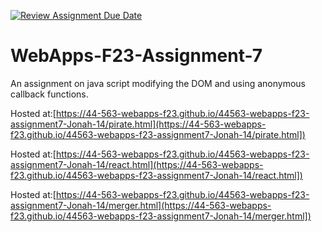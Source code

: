 [![Review Assignment Due Date](https://classroom.github.com/assets/deadline-readme-button-24ddc0f5d75046c5622901739e7c5dd533143b0c8e959d652212380cedb1ea36.svg)](https://classroom.github.com/a/Kv-XePEp)
# WebApps-F23-Assignment-7
An assignment on java script modifying the DOM and using anonymous callback functions.

Hosted at:[https://44-563-webapps-f23.github.io/44563-webapps-f23-assignment7-Jonah-14/pirate.html](https://44-563-webapps-f23.github.io/44563-webapps-f23-assignment7-Jonah-14/pirate.html])

Hosted at:[https://44-563-webapps-f23.github.io/44563-webapps-f23-assignment7-Jonah-14/react.html](https://44-563-webapps-f23.github.io/44563-webapps-f23-assignment7-Jonah-14/react.html])

Hosted at:[https://44-563-webapps-f23.github.io/44563-webapps-f23-assignment7-Jonah-14/merger.html](https://44-563-webapps-f23.github.io/44563-webapps-f23-assignment7-Jonah-14/merger.html])

